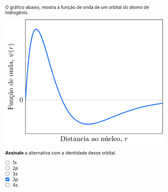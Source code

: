 O gráfico abaixo, mostra a função de onda de um orbital do átomo de hidrogênio.

![Função de onda por distância.](1B10-1P.svg)

**Assinale** a alternativa com a identidade desse orbital.

- [ ] $1s$
- [ ] $2p$
- [ ] $3s$
- [x] $3p$
- [ ] $4s$